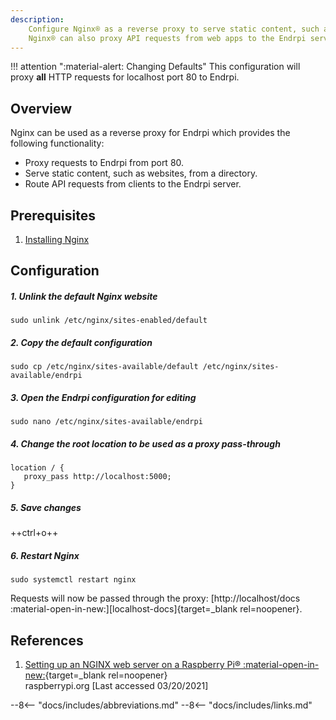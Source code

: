 ```yaml
---
description: 
    Configure Nginx® as a reverse proxy to serve static content, such as web apps, from a Raspberry Pi®.
    Nginx® can also proxy API requests from web apps to the Endrpi server.
---
```


!!! attention ":material-alert: Changing Defaults"
    This configuration will proxy **all** HTTP requests for localhost port 80 to Endrpi.

## Overview

Nginx can be used as a reverse proxy for Endrpi which provides the following functionality:

* Proxy requests to Endrpi from port 80.
* Serve static content, such as websites, from a directory.
* Route API requests from clients to the Endrpi server.

## Prerequisites

1. [Installing Nginx](installing_nginx.md)

## Configuration

##### 1. Unlink the default Nginx website

```
sudo unlink /etc/nginx/sites-enabled/default
``` 

##### 2. Copy the default configuration

```
sudo cp /etc/nginx/sites-available/default /etc/nginx/sites-available/endrpi
``` 

##### 3. Open the Endrpi configuration for editing

```
sudo nano /etc/nginx/sites-available/endrpi
``` 

##### 4. Change the root location to be used as a proxy pass-through

```
location / {
   proxy_pass http://localhost:5000;
}
``` 

##### 5. Save changes

++ctrl+o++

##### 6. Restart Nginx

```
sudo systemctl restart nginx
```

Requests will now be passed through the proxy:
[http://localhost/docs :material-open-in-new:][localhost-docs]{target=_blank rel=noopener}.

## References

1. [Setting up an NGINX web server on a Raspberry Pi® :material-open-in-new:][1]{target=_blank rel=noopener}
    <br>
    raspberrypi.org
    [Last accessed 03/20/2021]

[1]: https://www.raspberrypi.org/documentation/remote-access/web-server/nginx.md

--8<-- "docs/includes/abbreviations.md"
--8<-- "docs/includes/links.md"

